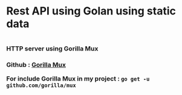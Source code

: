 <h1> Rest API using Golan using static data<h1> 

<h3> HTTP server using Gorilla Mux <h3>
<p> Github :  <a href="https://github.com/gorilla/mux"> Gorilla Mux </a> </p>
<p>For include Gorilla Mux in my project :  <code>go get -u github.com/gorilla/mux</code> </p>  


